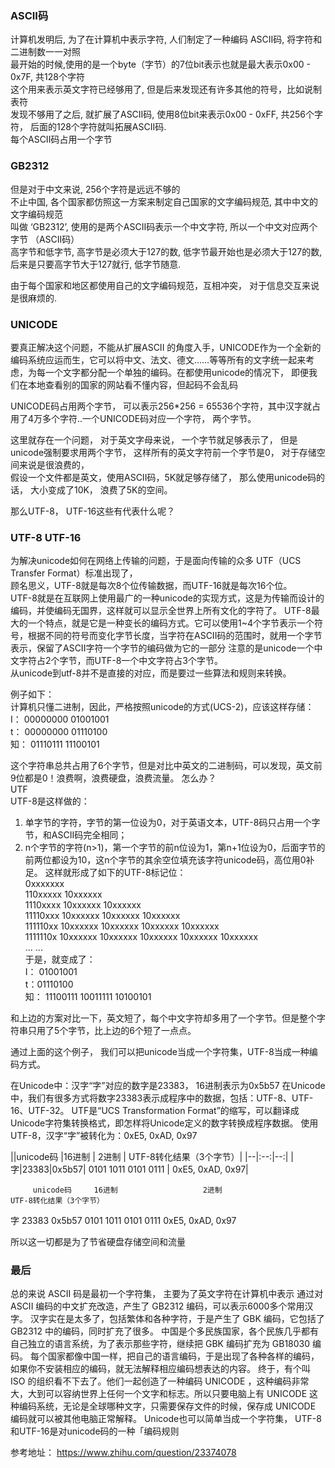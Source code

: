 ### ASCII码
计算机发明后, 为了在计算机中表示字符, 人们制定了一种编码 ASCII码, 将字符和二进制数一一对照 <br>
最开始的时候,使用的是一个byte（字节）的7位bit表示也就是最大表示0x00 - 0x7F, 共128个字符 <br>
这个用来表示英文字符已经够用了, 但是后来发现还有许多其他的符号，比如说制表符 <br>
发现不够用了之后, 就扩展了ASCII码, 使用8位bit来表示0x00 - 0xFF, 共256个字符， 后面的128个字符就叫拓展ASCII码. <br>
每个ASCII码占用一个字节

  
### GB2312
但是对于中文来说, 256个字符是远远不够的<br>
不止中国, 各个国家都仿照这一方案来制定自己国家的文字编码规范, 其中中文的文字编码规范 <br>
叫做 ‘GB2312’, 使用的是两个ASCII码表示一个中文字符, 所以一个中文对应两个字节 （ASCII码）<br>
高字节和低字节, 高字节是必须大于127的数, 低字节最开始也是必须大于127的数, 后来是只要高字节大于127就行, 低字节随意.<br>

由于每个国家和地区都使用自己的文字编码规范，互相冲突， 对于信息交互来说是很麻烦的.<br>

### UNICODE
要真正解决这个问题，不能从扩展ASCII 的角度入手，UNICODE作为一个全新的编码系统应运而生，它可以将中文、法文、德文……等等所有的文字统一起来考虑，为每一个文字都分配一个单独的编码。在都使用unicode的情况下，  即便我们在本地查看别的国家的网站看不懂内容，但起码不会乱码

UNICODE码占用两个字节， 可以表示256*256 = 65536个字符，其中汉字就占用了4万多个字符..一个UNICODE码对应一个字符， 两个字节。

这里就存在一个问题， 对于英文字母来说， 一个字节就足够表示了， 但是unicode强制要求用两个字节， 这样所有的英文字符前一个字节是0， 对于存储空间来说是很浪费的， <br>
假设一个文件都是英文，使用ASCII码，5K就足够存储了， 那么使用unicode码的话， 大小变成了10K， 浪费了5K的空间。

那么UTF-8， UTF-16这些有代表什么呢？<br>

### UTF-8 UTF-16
为解决unicode如何在网络上传输的问题，于是面向传输的众多 UTF（UCS Transfer Format）标准出现了，<br>
顾名思义，UTF-8就是每次8个位传输数据，而UTF-16就是每次16个位。<br>
UTF-8就是在互联网上使用最广的一种unicode的实现方式，这是为传输而设计的编码，并使编码无国界，这样就可以显示全世界上所有文化的字符了。
UTF-8最大的一个特点，就是它是一种变长的编码方式。它可以使用1~4个字节表示一个符号，根据不同的符号而变化字节长度，当字符在ASCII码的范围时，就用一个字节表示，保留了ASCII字符一个字节的编码做为它的一部分
注意的是unicode一个中文字符占2个字节，而UTF-8一个中文字符占3个字节。<br>
从unicode到utf-8并不是直接的对应，而是要过一些算法和规则来转换。<br>

例子如下：<br>
计算机只懂二进制，因此，严格按照unicode的方式(UCS-2)，应该这样存储：<br>
I： 00000000 01001001<br>
t： 00000000 01110100<br>
知： 01110111 11100101<br>

这个字符串总共占用了6个字节，但是对比中英文的二进制码，可以发现，英文前9位都是0！浪费啊，浪费硬盘，浪费流量。
怎么办？<br>
UTF <br>
UTF-8是这样做的：<br>
1. 单字节的字符，字节的第一位设为0，对于英语文本，UTF-8码只占用一个字节，和ASCII码完全相同；
2. n个字节的字符(n>1)，第一个字节的前n位设为1，第n+1位设为0，后面字节的前两位都设为10，这n个字节的其余空位填充该字符unicode码，高位用0补足。
这样就形成了如下的UTF-8标记位：<br>
0xxxxxxx<br>
110xxxxx 10xxxxxx<br>
1110xxxx 10xxxxxx 10xxxxxx<br>
11110xxx 10xxxxxx 10xxxxxx 10xxxxxx<br>
111110xx 10xxxxxx 10xxxxxx 10xxxxxx 10xxxxxx<br>
1111110x 10xxxxxx 10xxxxxx 10xxxxxx 10xxxxxx 10xxxxxx<br>
... ...<br>
于是，就变成了：<br>
I： 01001001<br>
t：01110100<br>
知： 11100111 10011111 10100101<br>

和上边的方案对比一下，英文短了，每个中文字符却多用了一个字节。但是整个字符串只用了5个字节，比上边的6个短了一点点。

通过上面的这个例子， 我们可以把unicode当成一个字符集，UTF-8当成一种编码方式。

在Unicode中：汉字“字”对应的数字是23383， 16进制表示为0x5b57
在Unicode中，我们有很多方式将数字23383表示成程序中的数据，包括：UTF-8、UTF-16、UTF-32。
UTF是“UCS Transformation Format”的缩写，可以翻译成Unicode字符集转换格式，即怎样将Unicode定义的数字转换成程序数据。
使用UTF-8，汉字“字”被转化为：0xE5, 0xAD, 0x97<br>

||unicode码 |16进制  | 2进制 | UTF-8转化结果（3个字节）|
|--|:--:|--:|
|字|23383|0x5b57| 0101 1011 0101 0111   | 0xE5, 0xAD, 0x97|


         unicode码     16进制                   2进制                                   UTF-8转化结果（3个字节）
字        23383         0x5b57        0101 1011 0101 0111                           0xE5, 0xAD, 0x97

所以这一切都是为了节省硬盘存储空间和流量

### 最后
总的来说
ASCII 码是最初一个字符集， 主要为了英文字符在计算机中表示
通过对 ASCII 编码的中文扩充改造，产生了 GB2312 编码，可以表示6000多个常用汉字。
汉字实在是太多了，包括繁体和各种字符，于是产生了 GBK 编码，它包括了 GB2312 中的编码，同时扩充了很多。
中国是个多民族国家，各个民族几乎都有自己独立的语言系统，为了表示那些字符，继续把 GBK 编码扩充为 GB18030 编码。
每个国家都像中国一样，把自己的语言编码，于是出现了各种各样的编码，如果你不安装相应的编码，就无法解释相应编码想表达的内容。
终于，有个叫 ISO 的组织看不下去了。他们一起创造了一种编码 UNICODE ，这种编码非常大，大到可以容纳世界上任何一个文字和标志。所以只要电脑上有 UNICODE 这种编码系统，无论是全球哪种文字，只需要保存文件的时候，保存成 UNICODE 编码就可以被其他电脑正常解释。
Unicode也可以简单当成一个字符集， UTF-8 和UTF-16是对unicode码的一种「编码规则

参考地址： https://www.zhihu.com/question/23374078
